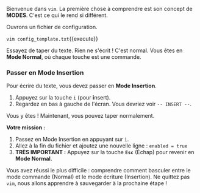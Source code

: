 Bienvenue dans `vim`. La première chose à comprendre est son concept de **MODES**. C'est ce qui le rend si différent.

Ouvrons un fichier de configuration.

`vim config_template.txt`{{execute}}

Essayez de taper du texte. Rien ne s'écrit ! C'est normal. Vous êtes en **Mode Normal**, où chaque touche est une commande.

### Passer en Mode Insertion

Pour écrire du texte, vous devez passer en **Mode Insertion**.
1.  Appuyez sur la touche `i` (pour **i**nsert).
2.  Regardez en bas à gauche de l'écran. Vous devriez voir `-- INSERT --`.

Vous y êtes ! Maintenant, vous pouvez taper normalement.

**Votre mission :**
1.  Passez en Mode Insertion en appuyant sur `i`.
2.  Allez à la fin du fichier et ajoutez une nouvelle ligne : `enabled = true`
3.  **TRÈS IMPORTANT :** Appuyez sur la touche **`Esc`** (Échap) pour revenir en **Mode Normal**.

Vous avez réussi le plus difficile : comprendre comment basculer entre le mode commande (Normal) et le mode écriture (Insertion). Ne quittez pas `vim`, nous allons apprendre à sauvegarder à la prochaine étape !